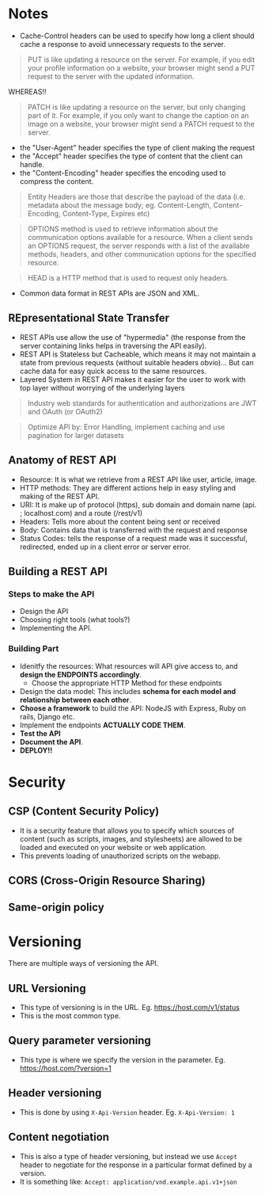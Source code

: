 # Notes
- Cache-Control headers can be used to specify how long a client should cache a response to avoid unnecessary requests to the server.

> PUT is like updating a resource on the server. For example, if you edit your profile information on a website, your browser might send a PUT request to the server with the updated information.

WHEREAS!!

> PATCH is like updating a resource on the server, but only changing part of it. For example, if you only want to change the caption on an image on a website, your browser might send a PATCH request to the server.

- the "User-Agent" header specifies the type of client making the request
- the "Accept" header specifies the type of content that the client can handle.
- the "Content-Encoding" header specifies the encoding used to compress the content.

> Entity Headers are those that describe the payload of the data (i.e. metadata about the message body; eg. Content-Length, Content-Encoding, Content-Type, Expires etc)

> OPTIONS method is used to retrieve information about the communication options available for a resource. When a client sends an OPTIONS request, the server responds with a list of the available methods, headers, and other communication options for the specified resource.

> HEAD is a HTTP method that is used to request only headers.

- Common data format in REST APIs are JSON and XML.
## REpresentational State Transfer
- REST APIs use allow the use of "hypermedia" (the response from the server containing links helps in traversing the API easily).
- REST API is Stateless but Cacheable, which means it may not maintain a state from previous requests (without suitable headers obvio)... But can cache data for easy quick access to the same resources.
- Layered System in REST API makes it easier for the user to work with top layer without worrying of the underlying layers
> Industry web standards for authentication and authorizations are JWT and OAuth (or OAuth2)

> Optimize API by: Error Handling, implement caching and use pagination for larger datasets

## Anatomy of REST API
- Resource: It is what we retrieve from a REST API like user, article, image.
- HTTP methods: They are different actions help in easy styling and making of the REST API.
- URI: It is make up of protocol (https), sub domain and domain name (api. ; localhost.com) and a route (/rest/v1)
- Headers: Tells more about the content being sent or received
- Body: Contains data that is transferred with the request and response
- Status Codes: tells the response of a request made was it successful, redirected, ended up in a client error or server error.
## Building a REST API
### Steps to make the API
- Design the API
- Choosing right tools (what tools?)
- Implementing the API.

### Building Part
- Idenitfy the resources: What resources will API give access to, and __design the ENDPOINTS accordingly__.
    - Choose the appropriate HTTP Method for these endpoints
- Design the data model: This includes __schema for each model and relationship between each other__.
- __Choose a framework__ to build the API: NodeJS with Express, Ruby on rails, Django etc.
- Implement the endpoints __ACTUALLY CODE THEM__.
- __Test the API__
- __Document the API__.
- __DEPLOY!!__

# Security
## CSP (Content Security Policy)
- It is a security feature that allows you to specify which sources of content (such as scripts, images, and stylesheets) are allowed to be loaded and executed on your website or web application.
- This prevents loading of unauthorized scripts on the webapp.
## CORS (Cross-Origin Resource Sharing)

## Same-origin policy

# Versioning
There are multiple ways of versioning the API.

## URL Versioning
- This type of versioning is in the URL. Eg. https://host.com/v1/status
- This is the most common type.

## Query parameter versioning
- This type is where we specify the version in the parameter. Eg. https://host.com/?version=1

## Header versioning
- This is done by using `X-Api-Version` header. Eg. `X-Api-Version: 1`

## Content negotiation
- This is also a type of header versioning, but instead we use `Accept` header to negotiate for the response in a particular format defined by a version.
- It is something like: `Accept: application/vnd.example.api.v1+json`